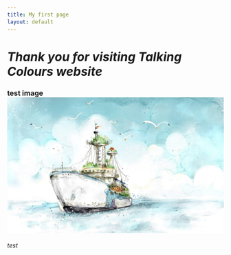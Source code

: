 ```yaml
---
title: My first page
layout: default
---
```



# *Thank you for visiting Talking Colours website*

### test image ![image](K8cPNK4.jpg)

*test*
